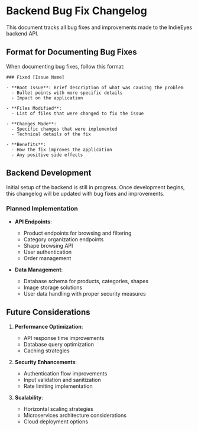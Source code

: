 # Backend Bug Fix Changelog

This document tracks all bug fixes and improvements made to the IndieEyes backend API.

## Format for Documenting Bug Fixes

When documenting bug fixes, follow this format:

```
### Fixed [Issue Name]

- **Root Issue**: Brief description of what was causing the problem
  - Bullet points with more specific details
  - Impact on the application
  
- **Files Modified**:
  - List of files that were changed to fix the issue
  
- **Changes Made**:
  - Specific changes that were implemented
  - Technical details of the fix
  
- **Benefits**:
  - How the fix improves the application
  - Any positive side effects
```

## Backend Development

Initial setup of the backend is still in progress. Once development begins, this changelog will be updated with bug fixes and improvements.

### Planned Implementation

- **API Endpoints**: 
  - Product endpoints for browsing and filtering
  - Category organization endpoints
  - Shape browsing API
  - User authentication
  - Order management

- **Data Management**:
  - Database schema for products, categories, shapes
  - Image storage solutions
  - User data handling with proper security measures

## Future Considerations

1. **Performance Optimization**:
   - API response time improvements
   - Database query optimization
   - Caching strategies

2. **Security Enhancements**:
   - Authentication flow improvements
   - Input validation and sanitization
   - Rate limiting implementation

3. **Scalability**:
   - Horizontal scaling strategies
   - Microservices architecture considerations
   - Cloud deployment options 